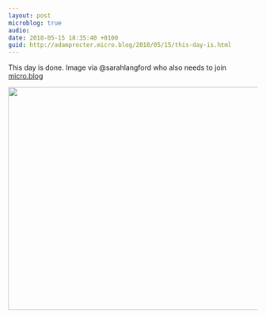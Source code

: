 ```yaml
---
layout: post
microblog: true
audio: 
date: 2018-05-15 18:35:40 +0100
guid: http://adamprocter.micro.blog/2018/05/15/this-day-is.html
---
```

This day is done. Image via @sarahlangford who also needs to join [micro.blog](https://micro.blog)

<img src="http://discursive.adamprocter.co.uk/uploads/2018/986ddb39ae.jpg" width="600" height="450" />
